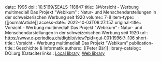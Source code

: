 date:: 1996
doi:: 10.5169/SEALS-118847
title:: @Vorsicht - Werbung multimedial! Das Projekt "Webikum" : Natur- und Menschendarstellungen in der schweizerischen Werbung seit 1920
volume:: 7-8
item-type:: [[journalArticle]]
access-date:: 2022-10-03T08:27:15Z
original-title:: Vorsicht - Werbung multimedial! Das Projekt "Webikum" : Natur- und Menschendarstellungen in der schweizerischen Werbung seit 1920
url:: https://www.e-periodica.ch/digbib/view?pid=gui-001:1996:7::106
short-title:: Vorsicht - Werbung multimedial! Das Projekt "Webikum"
publication-title:: Geschichte & Informatik
authors:: [[Peter Bär]]
library-catalog:: DOI.org (Datacite)
links:: [Local library](zotero://select/groups/2386895/items/WJY9G7N3), [Web library](https://www.zotero.org/groups/2386895/items/WJY9G7N3)
